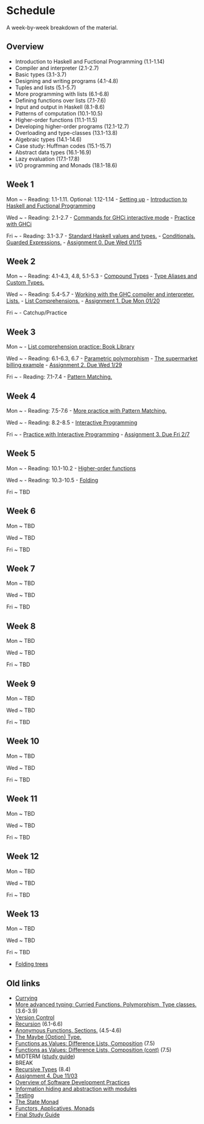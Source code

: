 # Schedule

A week-by-week breakdown of the material.

## Overview

- Introduction to Haskell and Fuctional Programming (1.1-1.14)
- Compiler and interpreter (2.1-2.7)
- Basic types (3.1-3.7)
- Designing and writing programs (4.1-4.8)
- Tuples and lists (5.1-5.7)
- More programming with lists (6.1-6.8)
- Defining functions over lists (7.1-7.6)
- Input and output in Haskell (8.1-8.6)
- Patterns of computation (10.1-10.5)
- Higher-order functions (11.1-11.5)
- Developing higher-order programs (12.1-12.7)
- Overloading and type-classes (13.1-13.8)
- Algebraic types (14.1-14.6)
- Case study: Huffman codes (15.1-15.7)
- Abstract data types (16.1-16.9)
- Lazy evaluation (17.1-17.8)
- I/O programming and Monads (18.1-18.6)

## Week 1

Mon
  ~ - Reading: 1.1-1.11. Optional: 1.12-1.14
    - [Setting up](notes/setup.md)
    - [Introduction to Haskell and Fuctional Programming](notes/intro.md)

Wed
  ~ - Reading: 2.1-2.7
    - [Commands for GHCi interactive mode](notes/ghci_commands.md)
    - [Practice with GHCi](notes/ghci_practice.md)

Fri
  ~ - Reading: 3.1-3.7
    - [Standard Haskell values and types.](notes/standard.md)
    - [Conditionals. Guarded Expressions.](notes/functions_conditionals.md)
    - [Assignment 0. Due Wed 01/15](assignments/assignment0.md)

## Week 2

Mon
  ~ - Reading: 4.1-4.3, 4.8, 5.1-5.3
    - [Compound Types](notes/compoundTypes.md)
    - [Type Aliases and Custom Types.](notes/types_custom.md)

Wed
  ~ - Reading: 5.4-5.7
    - [Working with the GHC compiler and interpreter. Lists.](notes/lists.md)
    - [List Comprehensions.](notes/list_comprehensions.md)
    - [Assignment 1. Due Mon 01/20](assignments/assignment1.md)

Fri
  ~ - Catchup/Practice


## Week 3

Mon
  ~ - [List comprehension practice: Book Library](notes/list_comp_practice.md)

Wed
  ~ - Reading: 6.1-6.3, 6.7
    - [Parametric polymorphism](notes/parametric_polymorphism.md)
    - [The supermarket billing example](notes/supermarket_billing.md)
    - [Assignment 2. Due Wed 1/29](assignments/assignment2.md)

Fri
  ~ - Reading: 7.1-7.4
    - [Pattern Matching.](notes/pattern_matching.md)

## Week 4

Mon
  ~ - Reading: 7.5-7.6
    - [More practice with Pattern Matching.](notes/more_pattern_matching.md)

Wed
  ~ - Reading: 8.2-8.5
    - [Interactive Programming](notes/interactive.md)


Fri
  ~ - [Practice with Interactive Programming](notes/interactive_hangman.md)
    - [Assignment 3. Due Fri 2/7](assignments/assignment3.md)

## Week 5

Mon
  ~ - Reading: 10.1-10.2
    - [Higher-order functions](notes/more_pattern_matching_functions.md)

Wed
  ~ - Reading: 10.3-10.5
    - [Folding](notes/folding.md)

Fri
  ~ TBD

## Week 6

Mon
  ~ TBD

Wed
  ~ TBD

Fri
  ~ TBD

## Week 7

Mon
  ~ TBD

Wed
  ~ TBD

Fri
  ~ TBD

## Week 8

Mon
  ~ TBD

Wed
  ~ TBD

Fri
  ~ TBD

## Week 9

Mon
  ~ TBD

Wed
  ~ TBD

Fri
  ~ TBD

## Week 10

Mon
  ~ TBD

Wed
  ~ TBD

Fri
  ~ TBD

## Week 11

Mon
  ~ TBD

Wed
  ~ TBD

Fri
  ~ TBD

## Week 12

Mon
  ~ TBD

Wed
  ~ TBD

Fri
  ~ TBD

## Week 13

Mon
  ~ TBD

Wed
  ~ TBD

Fri
  ~ TBD


- [Folding trees](notes/foldingTrees.md)

## Old links

- [Currying](notes/currying.md)
- [More advanced typing: Curried Functions. Polymorphism, Type classes.](notes/types_advanced.md) (3.6-3.9)
- [Version Control](notes/version_control.md)
- [Recursion](notes/recursion.md) (6.1-6.6)
- [Anonymous Functions. Sections.](notes/anonymous_functions.md) (4.5-4.6)
- [The Maybe (Option) Type.](notes/maybe.md)
- [Functions as Values: Difference Lists, Composition](notes/difference_lists.md) (7.5)
- [Functions as Values: Difference Lists, Composition (cont)](notes/difference_lists.md) (7.5)
- MIDTERM ([study guide](notes/midterm_study_guide.md))
- BREAK
- [Recursive Types](notes/recursive_types.md) (8.4)
- [Assignment 4. Due 11/03](assignments/assignment4.md)
- [Overview of Software Development Practices](notes/dev_overview.md)
- [Information hiding and abstraction with modules](notes/modules.md)
- [Testing](notes/testing.md)
- [The State Monad](notes/functors_monads.md)
- [Functors, Applicatives, Monads](notes/functors_monads.md)
- [Final Study Guide](notes/final_study_guide.md)
